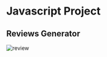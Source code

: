 # Javascript Project

## Reviews Generator

![review](https://user-images.githubusercontent.com/102862547/227445519-345b12f9-e068-4b98-836a-75869a8999ee.png)
